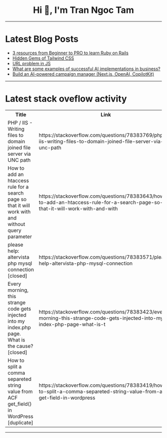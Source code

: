 <h1 align="center">Hi 👋, I'm Tran Ngoc Tam</h1>

---

# Latest Blog Posts 
<!-- BLOG-POST-LIST:START -->
- [3 resources from Beginner to PRO to learn Ruby on Rails](https://dev.to/jukilo_lokiju/3-resources-from-beginner-to-pro-to-learn-ruby-on-rails-3pke)
- [Hidden Gems of Tailwind CSS](https://dev.to/railsdesigner/hidden-gems-of-tailwind-css-1472)
- [URL problem in JS](https://dev.to/ahmad777/url-problem-in-js-52d3)
- [What are some examples of successful AI implementations in business?](https://dev.to/webunity/what-are-some-examples-of-successful-ai-implementations-in-business-3fog)
- [Build an AI-powered campaign manager &lpar;Next.js, OpenAI, CopilotKit&rpar;](https://dev.to/copilotkit/build-an-ai-powered-campaign-manager-nextjs-openai-copilotkit-59ii)
<!-- BLOG-POST-LIST:END -->

---

# Latest stack oveflow activity
<table>
  <tr><th>Title</th><th>Link</th></tr>
  <!-- STACKOVERFLOW:START --><tr><td>PHP / IIS - Writing files to domain joined file server via UNC path</td><td>https://stackoverflow.com/questions/78383769/php-iis-writing-files-to-domain-joined-file-server-via-unc-path</td></tr><tr><td>How to add an htaccess rule for a search page so that it will work with and without query parameter</td><td>https://stackoverflow.com/questions/78383643/how-to-add-an-htaccess-rule-for-a-search-page-so-that-it-will-work-with-and-with</td></tr><tr><td>please help: altervista php mysql connection [closed]</td><td>https://stackoverflow.com/questions/78383571/please-help-altervista-php-mysql-connection</td></tr><tr><td>Every morning, this strange code gets injected into my index.php page. What is the cause? [closed]</td><td>https://stackoverflow.com/questions/78383423/every-morning-this-strange-code-gets-injected-into-my-index-php-page-what-is-t</td></tr><tr><td>How to split a comma separeted string value from ACF get_field&lpar;&rpar; in WordPress [duplicate]</td><td>https://stackoverflow.com/questions/78383419/how-to-split-a-comma-separeted-string-value-from-acf-get-field-in-wordpress</td></tr><!-- STACKOVERFLOW:END -->
</table>

---


